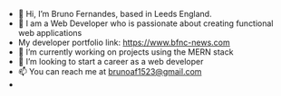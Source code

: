 - 👋 Hi, I’m Bruno Fernandes, based in Leeds England.
- 👀 I am a Web Developer who is passionate about creating functional web applications
- My developer portfolio link: https://www.bfnc-news.com
- 🌱 I’m currently working on projects using the MERN stack
- 💞️ I’m looking to start a career as a web developer
- 📫 You can reach me at brunoaf1523@gmail.com
- 

<!---
brunoFernandes21/brunoFernandes21 is a ✨ special ✨ repository because its `README.md` (this file) appears on your GitHub profile.
You can click the Preview link to take a look at your changes.
--->
